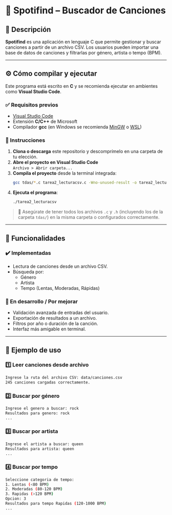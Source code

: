 # 🎵 Spotifind – Buscador de Canciones

## 📌 Descripción

**Spotifind** es una aplicación en lenguaje C que permite gestionar y buscar canciones a partir de un archivo CSV. Los usuarios pueden importar una base de datos de canciones y filtrarlas por género, artista o tempo (BPM).

---

## ⚙️ Cómo compilar y ejecutar

Este programa está escrito en **C** y se recomienda ejecutar en ambientes como **Visual Studio Code**.

### ✅ Requisitos previos

- [Visual Studio Code](https://code.visualstudio.com/)
- Extensión **C/C++** de Microsoft
- Compilador **gcc** (en Windows se recomienda [MinGW](https://www.mingw-w64.org/) o [WSL](https://learn.microsoft.com/en-us/windows/wsl/))

### 🚀 Instrucciones

1. **Clona o descarga** este repositorio y descomprímelo en una carpeta de tu elección.
2. **Abre el proyecto en Visual Studio Code**  
   `Archivo > Abrir carpeta...`
3. **Compila el proyecto** desde la terminal integrada:
    ```bash
    gcc tdas/*.c tarea2_lecturacsv.c -Wno-unused-result -o tarea2_lecturacsv
    ```
4. **Ejecuta el programa**:
    ```bash
    ./tarea2_lecturacsv
    ```

> 📁 Asegúrate de tener todos los archivos `.c` y `.h` (incluyendo los de la carpeta `tdas/`) en la misma carpeta o configurados correctamente.

---

## 🎯 Funcionalidades

### ✔️ Implementadas

- Lectura de canciones desde un archivo CSV.
- Búsqueda por:
  - Género
  - Artista
  - Tempo (Lentas, Moderadas, Rápidas)

### 🔧 En desarrollo / Por mejorar

- Validación avanzada de entradas del usuario.
- Exportación de resultados a un archivo.
- Filtros por año o duración de la canción.
- Interfaz más amigable en terminal.

---

## 🧪 Ejemplo de uso

### 1️⃣ Leer canciones desde archivo

```bash
Ingrese la ruta del archivo CSV: data/canciones.csv
245 canciones cargadas correctamente.
```

### 2️⃣ Buscar por género

```bash
Ingrese el genero a buscar: rock
Resultados para genero: rock
...
```

### 3️⃣ Buscar por artista

```bash
Ingrese el artista a buscar: queen
Resultados para artista: queen
...
```

### 4️⃣ Buscar por tempo

```bash
Seleccione categoria de tempo:
1. Lentas (<80 BPM)
2. Moderadas (80-120 BPM)
3. Rapidas (>120 BPM)
Opcion: 3
Resultados para tempo Rapidas (120-1000 BPM)
...

